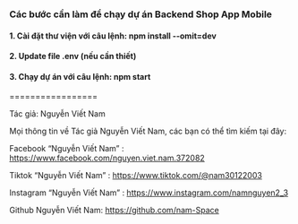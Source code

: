 ### Các bước cần làm để chạy dự án Backend Shop App Mobile

#### 1. Cài đặt thư viện với câu lệnh: npm install --omit=dev

#### 2. Update file .env (nếu cần thiết)

#### 3. Chạy dự án với câu lệnh: npm start

=================

Tác giả: Nguyễn Viết Nam

Mọi thông tin về Tác giả Nguyễn Viết Nam, các bạn có thể tìm kiếm tại đây:

Facebook “Nguyễn Viết Nam” : https://www.facebook.com/nguyen.viet.nam.372082

Tiktok “Nguyễn Viết Nam” : https://www.tiktok.com/@nam30122003

Instagram “Nguyễn Viết Nam” : https://www.instagram.com/namnguyen2_3

Github Nguyễn Viết Nam: https://github.com/nam-Space
